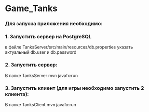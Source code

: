 # Game_Tanks

### Для запуска приложения необходимо:

### 1. Запустить сервер на PostgreSQL 
в файле TanksServer/src/main/resources/db.properties указать 
актуальный db.user и db.password

### 2. Запустить сервер:
В папке TanksServer
mvn javafx:run

### 3. Запустить клиент (для игры необходимо запустить 2 клиента):
В папке TanksClient
mvn javafx:run
